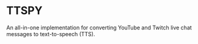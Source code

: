 # TTSPY
An all-in-one implementation for converting YouTube and Twitch live chat messages to text-to-speech (TTS).
